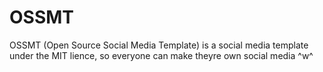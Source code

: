 # OSSMT
OSSMT (Open Source Social Media Template) 
is a social media template under the MIT lience, so everyone can make theyre own social media ^w^
